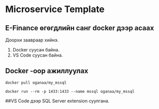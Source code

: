 # Microservice Template 

## E-Finance өгөгдлийн санг docker дээр асаах

Доорхи заавраар хийнэ. 

1. Docker суусан байна. 
2. VS Code суусан байна. 

## Docker -оор ажиллуулах

```
docker pull oganaa/my_mssql 

docker run --rm -p 1433:1433 --name mssql oganaa/my_mssql 

```

##VS Code дээр SQL Server extension суулгана. 






